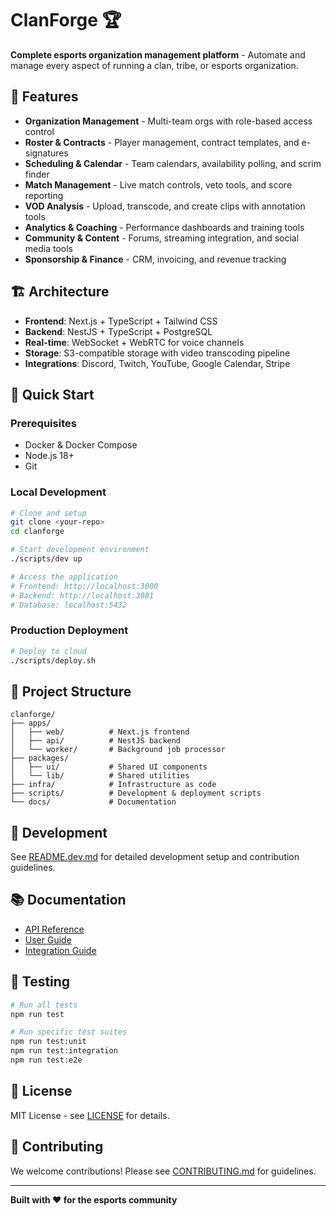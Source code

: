 # ClanForge 🏆

**Complete esports organization management platform** - Automate and manage every aspect of running a clan, tribe, or esports organization.

## 🚀 Features

- **Organization Management** - Multi-team orgs with role-based access control
- **Roster & Contracts** - Player management, contract templates, and e-signatures
- **Scheduling & Calendar** - Team calendars, availability polling, and scrim finder
- **Match Management** - Live match controls, veto tools, and score reporting
- **VOD Analysis** - Upload, transcode, and create clips with annotation tools
- **Analytics & Coaching** - Performance dashboards and training tools
- **Community & Content** - Forums, streaming integration, and social media tools
- **Sponsorship & Finance** - CRM, invoicing, and revenue tracking

## 🏗️ Architecture

- **Frontend**: Next.js + TypeScript + Tailwind CSS
- **Backend**: NestJS + TypeScript + PostgreSQL
- **Real-time**: WebSocket + WebRTC for voice channels
- **Storage**: S3-compatible storage with video transcoding pipeline
- **Integrations**: Discord, Twitch, YouTube, Google Calendar, Stripe

## 🚀 Quick Start

### Prerequisites
- Docker & Docker Compose
- Node.js 18+ 
- Git

### Local Development
```bash
# Clone and setup
git clone <your-repo>
cd clanforge

# Start development environment
./scripts/dev up

# Access the application
# Frontend: http://localhost:3000
# Backend: http://localhost:3001
# Database: localhost:5432
```

### Production Deployment
```bash
# Deploy to cloud
./scripts/deploy.sh
```

## 📁 Project Structure

```
clanforge/
├── apps/
│   ├── web/          # Next.js frontend
│   ├── api/          # NestJS backend
│   └── worker/       # Background job processor
├── packages/
│   ├── ui/           # Shared UI components
│   └── lib/          # Shared utilities
├── infra/            # Infrastructure as code
├── scripts/          # Development & deployment scripts
└── docs/             # Documentation
```

## 🔧 Development

See [README.dev.md](./README.dev.md) for detailed development setup and contribution guidelines.

## 📚 Documentation

- [API Reference](./docs/api.md)
- [User Guide](./docs/user-guide.md)
- [Integration Guide](./docs/integrations.md)

## 🧪 Testing

```bash
# Run all tests
npm run test

# Run specific test suites
npm run test:unit
npm run test:integration
npm run test:e2e
```

## 📄 License

MIT License - see [LICENSE](./LICENSE) for details.

## 🤝 Contributing

We welcome contributions! Please see [CONTRIBUTING.md](./CONTRIBUTING.md) for guidelines.

---

**Built with ❤️ for the esports community**
